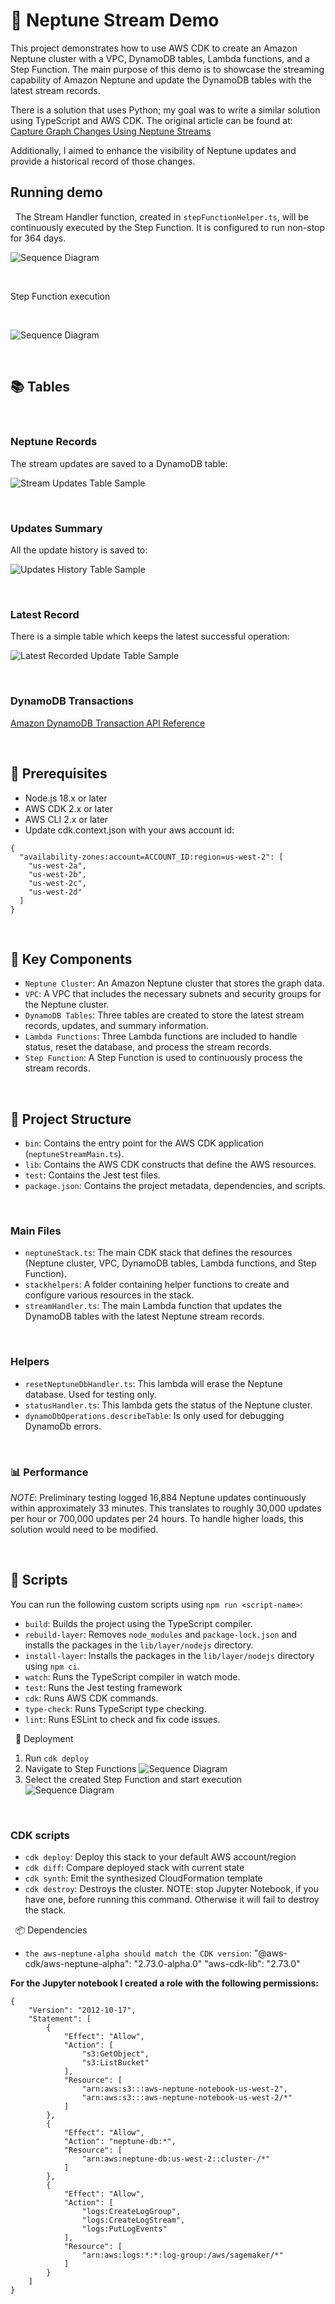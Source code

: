 # 🌊 Neptune Stream Demo

This project demonstrates how to use AWS CDK to create an Amazon Neptune cluster with a VPC, DynamoDB tables, Lambda functions, and a Step Function. The main purpose of this demo is to showcase the streaming capability of Amazon Neptune and update the DynamoDB tables with the latest stream records.

There is a solution that uses Python; my goal was to write a similar solution using TypeScript and AWS CDK. The original article can be found at: [Capture Graph Changes Using Neptune Streams](https://aws.amazon.com/blogs/database/capture-graph-changes-using-neptune-streams/)

Additionally, I aimed to enhance the visibility of Neptune updates and provide a historical record of those changes.
&nbsp;

## Running demo
&nbsp;
The Stream Handler function, created in `stepFunctionHelper.ts`, will be continuously executed by the Step Function. It is configured to run non-stop for 364 days.

![Sequence Diagram](./docs/screenshots/Sequence_diagram.jpg)

&nbsp;

Step Function execution

&nbsp;

![Sequence Diagram](./docs/screenshots/State_machine_running.jpg)

&nbsp;
## 📚 Tables

&nbsp;
### Neptune Records
The stream updates are saved to a DynamoDB table:

![Stream Updates Table Sample](./docs/screenshots/Stream_updates_table_sample.jpg)

&nbsp;
### Updates Summary
All the update history is saved to:

![Updates History Table Sample](./docs/screenshots/Updates_history_table_sample.jpg)

&nbsp;
### Latest Record
There is a simple table which keeps the latest successful operation:

![Latest Recorded Update Table Sample](./docs/screenshots/Latest_recorded_update_table_sample.jpg)

&nbsp;
### DynamoDB Transactions
[Amazon DynamoDB Transaction API Reference](https://docs.aws.amazon.com/amazondynamodb/latest/developerguide/transaction-apis.html)

&nbsp;
## 🧰 Prerequisites

- Node.js 18.x or later
- AWS CDK 2.x or later
- AWS CLI 2.x or later
- Update cdk.context.json with your aws account id:
```
{
  "availability-zones:account=ACCOUNT_ID:region=us-west-2": [
    "us-west-2a",
    "us-west-2b",
    "us-west-2c",
    "us-west-2d"
  ]
}
```

&nbsp;
## 🔑 Key Components

- `Neptune Cluster`: An Amazon Neptune cluster that stores the graph data.
- `VPC`: A VPC that includes the necessary subnets and security groups for the Neptune cluster.
- `DynamoDB Tables`: Three tables are created to store the latest stream records, updates, and summary information.
- `Lambda Functions`: Three Lambda functions are included to handle status, reset the database, and process the stream records.
- `Step Function`: A Step Function is used to continuously process the stream records.

&nbsp;
## 📂 Project Structure
- `bin`: Contains the entry point for the AWS CDK application (`neptuneStreamMain.ts`).
- `lib`: Contains the AWS CDK constructs that define the AWS resources.
- `test`: Contains the Jest test files.
- `package.json`: Contains the project metadata, dependencies, and scripts.

&nbsp;
### Main Files

- `neptuneStack.ts`: The main CDK stack that defines the resources (Neptune cluster, VPC, DynamoDB tables, Lambda functions, and Step Function).
- `stackhelpers`: A folder containing helper functions to create and configure various resources in the stack.
- `streamHandler.ts`: The main Lambda function that updates the DynamoDB tables with the latest Neptune stream records.

&nbsp;
### Helpers
- `resetNeptuneDbHandler.ts`: This lambda will erase the Neptune database. Used for testing only.
- `statusHandler.ts`: This lambda gets the status of the Neptune cluster.
- `dynamoDbOperations.describeTable`: Is only used for debugging DynamoDb errors.

&nbsp;
### 📊 Performance

_NOTE_: Preliminary testing logged 16,884 Neptune updates continuously within approximately 33 minutes. This translates to roughly 30,000 updates per hour or 700,000 updates per 24 hours. To handle higher loads, this solution would need to be modified.

&nbsp;
## 📜 Scripts

You can run the following custom scripts using `npm run <script-name>`:

- `build`: Builds the project using the TypeScript compiler.
- `rebuild-layer`: Removes `node_modules` and `package-lock.json` and installs the packages in the `lib/layer/nodejs` directory.
- `install-layer`: Installs the packages in the `lib/layer/nodejs` directory using `npm ci`.
- `watch`: Runs the TypeScript compiler in watch mode.
- `test`: Runs the Jest testing framework
- `cdk`: Runs AWS CDK commands.
- `type-check`: Runs TypeScript type checking.
- `lint`: Runs ESLint to check and fix code issues.

&nbsp;
🚀 Deployment

1. Run `cdk deploy` 
2. Navigate to Step Functions
![Sequence Diagram](./docs/screenshots/Navigate_to_state_machine.jpg)
&nbsp;
3. Select the created Step Function and start execution
![Sequence Diagram](./docs/screenshots/Start_state_machine.jpg)

&nbsp;
### CDK scripts
- `cdk deploy`: Deploy this stack to your default AWS account/region
- `cdk diff`: Compare deployed stack with current state
- `cdk synth`: Emit the synthesized CloudFormation template
- `cdk destroy`: Destroys the cluster. NOTE: stop Jupyter Notebook, if you have one, before running this command. Otherwise it will fail to destroy the stack.

&nbsp;
📦 Dependencies
- `the aws-neptune-alpha should match the CDK version`: 
"@aws-cdk/aws-neptune-alpha": "2.73.0-alpha.0"  "aws-cdk-lib": "2.73.0"


**For the Jupyter notebook I created a role with the following permissions:**

```
{
    "Version": "2012-10-17",
    "Statement": [
        {
            "Effect": "Allow",
            "Action": [
                "s3:GetObject",
                "s3:ListBucket"
            ],
            "Resource": [
                "arn:aws:s3:::aws-neptune-notebook-us-west-2",
                "arn:aws:s3:::aws-neptune-notebook-us-west-2/*"
            ]
        },
        {
            "Effect": "Allow",
            "Action": "neptune-db:*",
            "Resource": [
                "arn:aws:neptune-db:us-west-2::cluster-/*"
            ]
        },
        {
            "Effect": "Allow",
            "Action": [
                "logs:CreateLogGroup",
                "logs:CreateLogStream",
                "logs:PutLogEvents"
            ],
            "Resource": [
                "arn:aws:logs:*:*:log-group:/aws/sagemaker/*"
            ]
        }
    ]
}
```